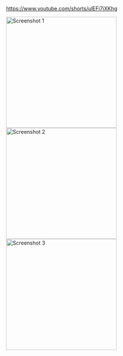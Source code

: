 https://www.youtube.com/shorts/ulEFi7jXKhg

<img src="https://github.com/mrjake34/Tekno-Stilim/assets/121731273/684b4358-822a-49a5-b1ad-7fad9b49aa91" alt="Screenshot 1" width="300">
<img src="https://github.com/mrjake34/Tekno-Stilim/assets/121731273/5cdf502d-e451-4339-8469-c393890b50d0" alt="Screenshot 2" width="300">
<img src="https://github.com/mrjake34/Tekno-Stilim/assets/121731273/5cdf502d-e451-4339-8469-c393890b50d0" alt="Screenshot 3" width="300">
